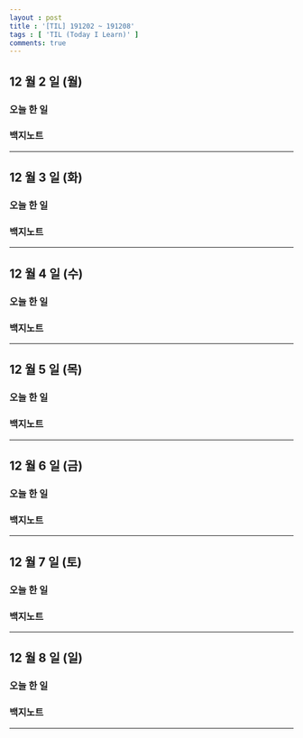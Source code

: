 ```yaml
---
layout : post
title : '[TIL] 191202 ~ 191208'
tags : [ 'TIL (Today I Learn)' ]
comments: true
---
```


## 12 월 2 일 (월)
### 오늘 한 일

### 백지노트

---

## 12 월 3 일 (화)
### 오늘 한 일

### 백지노트

---

## 12 월 4 일 (수)
### 오늘 한 일

### 백지노트

---

## 12 월 5 일 (목)
### 오늘 한 일

### 백지노트

---

## 12 월 6 일 (금)
### 오늘 한 일

### 백지노트

---

## 12 월 7 일 (토)
### 오늘 한 일

### 백지노트

---

## 12 월 8 일 (일)
### 오늘 한 일

### 백지노트

---
